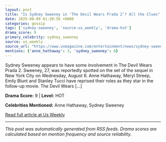 ```yaml
---
layout: post
title: "Is Sydney Sweeney in 'The Devil Wears Prada 2’? All the Clues"
date: 2025-08-09 01:20:56 +0000
categories: gossip
tags: ['sydney-sweeney', 'source-us_weekly', 'drama-hot']
drama_score: 9
primary_celebrity: sydney_sweeney
source: us_weekly
source_url: "https://www.usmagazine.com/entertainment/news/sydney-sweeney-in-the-devil-wears-prada-2-everything-we-know/"
mentions: {'anne_hathaway': 3, 'sydney_sweeney': 6}
---
```


Sydney Sweeney appears to have some involvement in The Devil Wears Prada 2. Sweeney, 27, was reportedly spotted on the set of the sequel in New York City on Wednesday, August 6. Anne Hathaway, Meryl Streep, Emily Blunt and Stanley Tucci have reprised their roles as they star in the follow-up movie. The Devil Wears […]

**Drama Score:** 9 | **Level:** HOT

**Celebrities Mentioned:** Anne Hathaway, Sydney Sweeney

[Read full article at Us Weekly](https://www.usmagazine.com/entertainment/news/sydney-sweeney-in-the-devil-wears-prada-2-everything-we-know/)

---
*This post was automatically generated from RSS feeds. Drama scores are calculated based on mention frequency and source reliability.*
